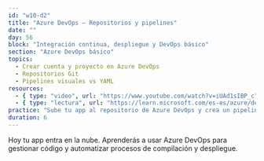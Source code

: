 ```yaml
---
id: "w10-d2"
title: "Azure DevOps – Repositorios y pipelines"
date: ""
day: 56
block: "Integración continua, despliegue y DevOps básico"
section: "Azure DevOps básico"
topics:
  - Crear cuenta y proyecto en Azure DevOps
  - Repositorios Git
  - Pipelines visuales vs YAML
resources:
  - { type: "video", url: "https://www.youtube.com/watch?v=iUAd1sIBP_c" }
  - { type: "lectura", url: "https://learn.microsoft.com/es-es/azure/devops/pipelines/get-started/pipelines-get-started" }
practice: "Sube tu app al repositorio de Azure DevOps y crea un pipeline visual básico."
duration: 6
---
```


Hoy tu app entra en la nube. Aprenderás a usar Azure DevOps para gestionar código y automatizar procesos de compilación y despliegue.